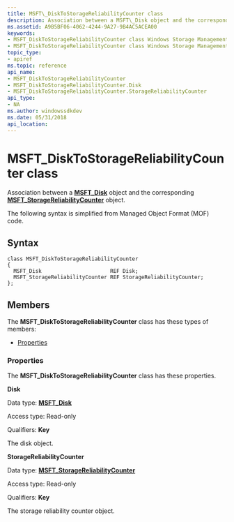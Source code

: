```yaml
---
title: MSFT\_DiskToStorageReliabilityCounter class
description: Association between a MSFT\_Disk object and the corresponding MSFT\_StorageReliabilityCounter object.
ms.assetid: A9B5BF06-4062-4244-9A27-9B4AC5ACEA00
keywords:
- MSFT_DiskToStorageReliabilityCounter class Windows Storage Management API
- MSFT_DiskToStorageReliabilityCounter class Windows Storage Management API , described
topic_type:
- apiref
ms.topic: reference
api_name:
- MSFT_DiskToStorageReliabilityCounter
- MSFT_DiskToStorageReliabilityCounter.Disk
- MSFT_DiskToStorageReliabilityCounter.StorageReliabilityCounter
api_type:
- NA
ms.author: windowssdkdev
ms.date: 05/31/2018
api_location: 
---
```


# MSFT\_DiskToStorageReliabilityCounter class

Association between a [**MSFT\_Disk**](msft-disk.md) object and the corresponding [**MSFT\_StorageReliabilityCounter**](msft-storagereliabilitycounter.md) object.

The following syntax is simplified from Managed Object Format (MOF) code.

## Syntax

``` syntax
class MSFT_DiskToStorageReliabilityCounter
{
  MSFT_Disk                      REF Disk;
  MSFT_StorageReliabilityCounter REF StorageReliabilityCounter;
};
```

## Members

The **MSFT\_DiskToStorageReliabilityCounter** class has these types of members:

-   [Properties](#properties)

### Properties

The **MSFT\_DiskToStorageReliabilityCounter** class has these properties.

 

**Disk**
   

Data type: **[**MSFT\_Disk**](msft-disk.md)**
 

Access type: Read-only
 

Qualifiers: **Key**
 

The disk object.

 

**StorageReliabilityCounter**
   

Data type: **[**MSFT\_StorageReliabilityCounter**](msft-storagereliabilitycounter.md)**
 

Access type: Read-only
 

Qualifiers: **Key**
 

The storage reliability counter object.

 

 

 




